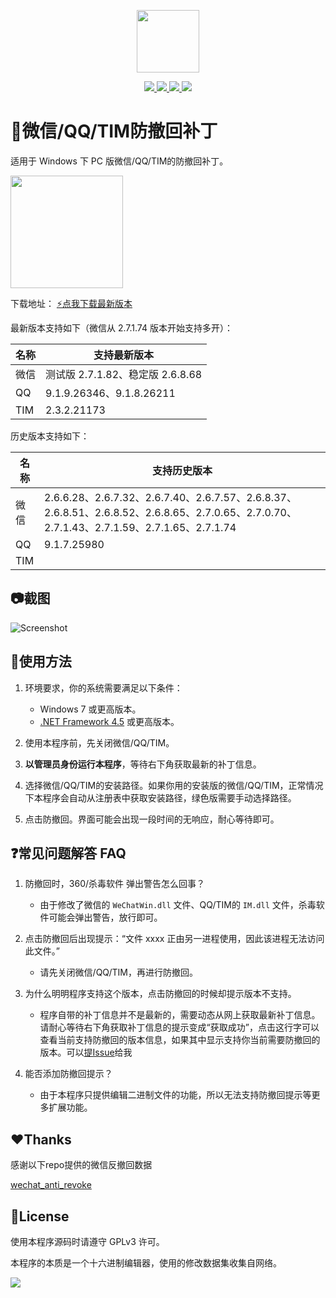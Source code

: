 
<p align="center">
	<a><img width="100px" src="https://raw.githubusercontent.com/huiyadanli/RevokeMsgPatcher/master/Images/logo.png"/></a>
</p>
<p align="center">
	<a href="https://www.microsoft.com/download/details.aspx?id=30653">
		<img src="https://img.shields.io/badge/platform-windows-lightgrey.svg?style=flat-square"/>
	</a>
	<a href="https://github.com/huiyadanli/RevokeMsgPatcher/releases">
		<img src="https://img.shields.io/github/downloads/huiyadanli/RevokeMsgPatcher/total.svg?style=flat-squares"/>
	</a>
	<a href="http://hits.dwyl.io/huiyadanli/RevokeMsgPatcher">
		<img src="http://hits.dwyl.io/huiyadanli/RevokeMsgPatcher.svg"/>
	</a>
	<a href="https://ci.appveyor.com/project/huiyadanli/RevokeMsgPatcher">
		<img src="https://img.shields.io/appveyor/ci/huiyadanli/RevokeMsgPatcher.svg?style=flat-square"/>
	</a>
</p>

# :eyes:微信/QQ/TIM防撤回补丁
适用于 Windows 下 PC 版微信/QQ/TIM的防撤回补丁。

<img width="180px" src="https://raw.githubusercontent.com/huiyadanli/RevokeMsgPatcher/master/Images/revoke.jpg"/>

下载地址：
[:zap:点我下载最新版本](https://github.com/huiyadanli/RevokeMsgPatcher/releases/download/0.5/RevokeMsgPatcher.v0.5.zip)


最新版本支持如下（微信从 2.7.1.74 版本开始支持多开）：

| 名称  | 支持最新版本                          |
|-----|---------------------------------|
| 微信  | 测试版 2\.7\.1\.82、稳定版 2\.6\.8\.68 |
| QQ  | 9\.1\.9\.26346、9\.1\.8\.26211                  |
| TIM | 2\.3\.2\.21173                  |

历史版本支持如下：

| 名称  | 支持历史版本                                                                                                                                          |
|-----|-------------------------------------------------------------------------------------------------------------------------------------------------|
| 微信  | 2\.6\.6\.28、2\.6\.7\.32、2\.6\.7\.40、2\.6\.7\.57、2\.6\.8\.37、2\.6\.8\.51、2\.6\.8\.52、2\.6\.8\.65、2\.7\.0\.65、2\.7\.0\.70、2\.7\.1\.43、2\.7\.1\.59、2\.7\.1\.65、2\.7\.1\.74 |
| QQ  | 9\.1\.7\.25980                                                                                                                                  |
| TIM |                                                                                                                                                 |


## :camera:截图
![Screenshot](https://raw.githubusercontent.com/huiyadanli/RevokeMsgPatcher/master/Images/screenshot.png)

## 🔨使用方法

1. 环境要求，你的系统需要满足以下条件：

    * Windows 7 或更高版本。
    * [.NET Framework 4.5](https://www.microsoft.com/zh-cn/download/details.aspx?id=30653) 或更高版本。

2. 使用本程序前，先关闭微信/QQ/TIM。

3. **以管理员身份运行本程序**，等待右下角获取最新的补丁信息。

4. 选择微信/QQ/TIM的安装路径。如果你用的安装版的微信/QQ/TIM，正常情况下本程序会自动从注册表中获取安装路径，绿色版需要手动选择路径。

5. 点击防撤回。界面可能会出现一段时间的无响应，耐心等待即可。

## ❓常见问题解答 FAQ

1. 防撤回时，360/杀毒软件 弹出警告怎么回事？
    * 由于修改了微信的 `WeChatWin.dll` 文件、QQ/TIM的 `IM.dll` 文件，杀毒软件可能会弹出警告，放行即可。

2. 点击防撤回后出现提示：“文件 xxxx 正由另一进程使用，因此该进程无法访问此文件。”
    * 请先关闭微信/QQ/TIM，再进行防撤回。

3. 为什么明明程序支持这个版本，点击防撤回的时候却提示版本不支持。
    * 程序自带的补丁信息并不是最新的，需要动态从网上获取最新补丁信息。请耐心等待右下角获取补丁信息的提示变成“获取成功”，点击这行字可以查看当前支持防撤回的版本信息，如果其中显示支持你当前需要防撤回的版本。可以[提Issue](https://github.com/huiyadanli/RevokeMsgPatcher/issues)给我

4. 能否添加防撤回提示？
    * 由于本程序只提供编辑二进制文件的功能，所以无法支持防撤回提示等更多扩展功能。

## :heart:Thanks

感谢以下repo提供的微信反撤回数据

[wechat_anti_revoke](https://github.com/36huo/wechat_anti_revoke)

## 📄License

使用本程序源码时请遵守 GPLv3 许可。

本程序的本质是一个十六进制编辑器，使用的修改数据集收集自网络。

![](https://raw.githubusercontent.com/huiyadanli/RevokeMsgPatcher/master/Images/give_a_star.png)
